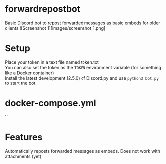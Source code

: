 # forwardrepostbot
Basic Discord bot to repost forwarded messages as basic embeds for older clients
![Screenshot 1][images/screenshot_1.png]

# Setup
Place your token in a text file named token.txt\
You can also set the token as the `TOKEN` environment variable (for something like a Docker container)\
Install the latest development (2.5.0) of Discord.py and use `python3 bot.py` to start the bot. 

# docker-compose.yml
``

# Features
Automatically reposts forwarded messages as embeds. Does not work with attachments (yet)